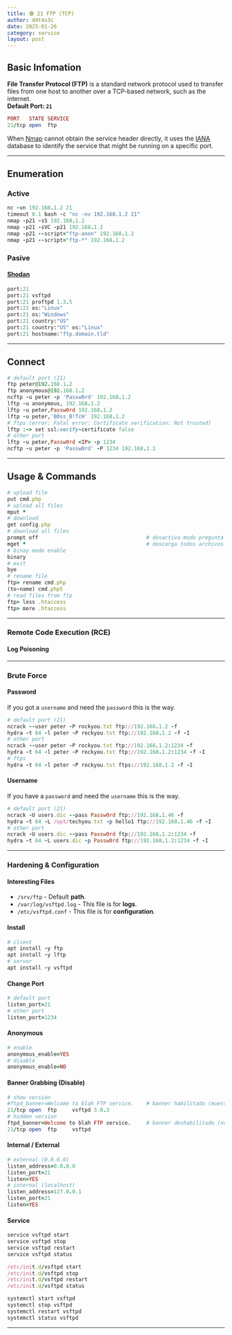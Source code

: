 ```yaml
---
title: 🟢 21 FTP (TCP)
author: d4t4s3c
date: 2025-01-26
category: service
layout: post
---
```


## Basic Infomation

**File Transfer Protocol (FTP)** is a standard network protocol used to transfer files from one host to another over a TCP-based network, such as the internet.\
**Default Port: `21`**
```ruby
PORT   STATE SERVICE
21/tcp open  ftp
```

When [Nmap](https://nmap.org) cannot obtain the service header directly, it uses the [IANA](https://www.iana.org/assignments/service-names-port-numbers/service-names-port-numbers.xhtml) database to identify the service that might be running on a specific port.

---

## Enumeration

### Active

```ruby
nc -vn 192.168.1.2 21
timeout 0.1 bash -c "nc -nv 192.168.1.2 21"
nmap -p21 -sS 192.168.1.2
nmap -p21 -sVC -p21 192.168.1.2
nmap -p21 --script="ftp-anon" 192.168.1.2
nmap -p21 --script="ftp-*" 192.168.1.2
```

### Pasive

#### [Shodan](https://shodan.io)

```ruby
port:21
port:21 vsftpd
port:21 proftpd 1.3.5
port:21 os:"Linux"
port:21 os:"Windows"
port:21 country:"US"
port:21 country:"US" os:"Linux"
port:21 hostname:"ftp.domain.tld"
```

---

## Connect

```ruby
# default port (21)
ftp peter@192.168.1.2
ftp anonymous@192.168.1.2
ncftp -u peter -p 'Passw0rd' 192.168.1.2
lftp -u anonymous, 192.168.1.2
lftp -u peter,Passw0rd 192.168.1.2
lftp -u peter,'B0ss_B!TcH' 192.168.1.2
# ftps (error: Fatal error: Certificate verification: Not trusted)
lftp :~> set ssl:verify-certificate false
# other port
lftp -u peter,Passw0rd <IP> -p 1234
ncftp -u peter -p 'Passw0rd' -P 1234 192.168.1.2
```

---

## Usage & Commands

```ruby
# upload file
put cmd.php
# upload all files
mput *
# download
get config.php
# download all files
prompt off                                   # desactiva modo pregunta
mget *                                       # descarga todos archivos
# binay mode enable
binary
# exit
bye
# rename file
ftp> rename cmd.php
(to-name) cmd.php5
# read files from ftp
ftp> less .htaccess
ftp> more .htaccess
```

---


### Remote Code Execution (RCE)

#### Log Poisoning



---

### Brute Force

#### Password

If you got a `username` and need the `password` this is the way.

```ruby
# default port (21)
ncrack --user peter -P rockyou.txt ftp://192.168.1.2 -f
hydra -t 64 -l peter -P rockyou.txt ftp://192.168.1.2 -f -I
# other port
ncrack --user peter -P rockyou.txt ftp://192.168.1.2:1234 -f
hydra -t 64 -l peter -P rockyou.txt ftp://192.168.1.2:1234 -f -I
# ftps
hydra -t 64 -l peter -P rockyou.txt ftps://192.168.1.2 -f -I
```

#### Username

If you have a `password` and need the `username` this is the way.

```ruby
# default port (21)
ncrack -U users.dic --pass Passw0rd ftp://192.168.1.46 -f
hydra -t 64 -L /opt/techyou.txt -p hello1 ftp://192.168.1.46 -f -I
# other port
ncrack -U users.dic --pass Passw0rd ftp://192.168.1.2:1234 -f
hydra -t 64 -L users.dic -p Passw0rd ftp://192.168.1.2:1234 -f -I
```

---

### Hardening & Configuration

#### Interesting Files

- `/srv/ftp` - Default **path**.
- `/var/log/vsftpd.log` - This file is for **logs**.
- `/etc/vsftpd.conf` - This file is for **configuration**.

#### Install

```ruby
# client
apt install -y ftp
apt install -y lftp
# server
apt install -y vsftpd
```

#### Change Port

```ruby
# default port
listen_port=21
# other port
listen_port=1234
```

#### Anonymous

```ruby
# enable
anonymous_enable=YES
# disable
anonymous_enable=NO
```

#### Banner Grabbing (Disable)

```ruby
# show version
#ftpd_banner=Welcome to blah FTP service.    # banner habilitado (muestra versión)
21/tcp open  ftp     vsftpd 3.0.3
# hidden version
ftpd_banner=Welcome to blah FTP service.     # banner deshabilitado (no muestra versión)
21/tcp open  ftp     vsftpd
```

#### Internal / External

```ruby
# external (0.0.0.0)
listen_address=0.0.0.0
listen_port=21
listen=YES
# internal (localhost)
listen_address=127.0.0.1
listen_port=21
listen=YES
```

#### Service

```ruby
service vsftpd start
service vsftpd stop
service vsftpd restart
service vsftpd status

/etc/init.d/vsftpd start
/etc/init.d/vsftpd stop
/etc/init.d/vsftpd restart
/etc/init.d/vsftpd status

systemctl start vsftpd
systemctl stop vsftpd
systemctl restart vsftpd
systemctl status vsftpd
```

---
